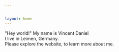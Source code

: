 ```yaml
---


layout: home
---
```

 "Hey world!"
My name is Vincent Daniel  
I live in Leimen, Germany.  
Please explore the website, to learn more about me.  
